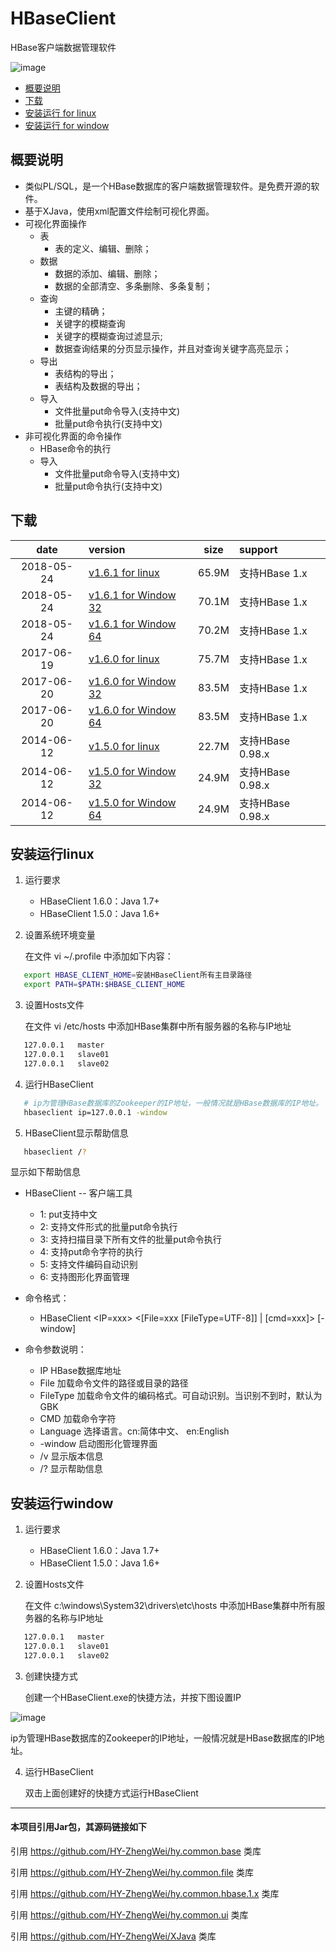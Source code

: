 # HBaseClient
HBase客户端数据管理软件


![image](images/HBaseClient_Main.png)

* [概要说明](#概要说明)
* [下载](#下载)
* [安装运行 for linux](#安装运行linux)
* [安装运行 for window](#安装运行window)



概要说明
------
* 类似PL/SQL，是一个HBase数据库的客户端数据管理软件。是免费开源的软件。
* 基于XJava，使用xml配置文件绘制可视化界面。
* 可视化界面操作
	* 表
		* 表的定义、编辑、删除；
	* 数据
		* 数据的添加、编辑、删除；
		* 数据的全部清空、多条删除、多条复制；
	* 查询
		* 主键的精确；
		* 关键字的模糊查询
		* 关键字的模糊查询过滤显示;
		* 数据查询结果的分页显示操作，并且对查询关键字高亮显示；
	* 导出
		* 表结构的导出；
		* 表结构及数据的导出；
	* 导入
		* 文件批量put命令导入(支持中文)
		* 批量put命令执行(支持中文)
* 非可视化界面的命令操作
	* HBase命令的执行
	* 导入
		* 文件批量put命令导入(支持中文)
		* 批量put命令执行(支持中文)



下载
------
| date | version | size | support |
|:----------:|:------ |:------:|:-------- |
| 2018-05-24 | [v1.6.1 for linux](https://github.com/HY-ZhengWei/HBaseClient-Download/blob/master/%E5%8F%91%E5%B8%83%E7%89%88%E6%9C%AC/v1.6.1/HBaseClient_1.6.1.zip)     | 65.9M | 支持HBase 1.x |
| 2018-05-24 | [v1.6.1 for Window 32](https://github.com/HY-ZhengWei/HBaseClient-Download/blob/master/%E5%8F%91%E5%B8%83%E7%89%88%E6%9C%AC/v1.6.1/HBaseClient_1.6.1_32.exe) | 70.1M | 支持HBase 1.x |
| 2018-05-24 | [v1.6.1 for Window 64](https://github.com/HY-ZhengWei/HBaseClient-Download/blob/master/%E5%8F%91%E5%B8%83%E7%89%88%E6%9C%AC/v1.6.1/HBaseClient_1.6.1_64.exe) | 70.2M | 支持HBase 1.x |
| 2017-06-19 | [v1.6.0 for linux](https://github.com/HY-ZhengWei/HBaseClient-Download/blob/master/%E5%8F%91%E5%B8%83%E7%89%88%E6%9C%AC/v1.6/HBaseClient_1.6.tar.gz)     | 75.7M | 支持HBase 1.x |
| 2017-06-20 | [v1.6.0 for Window 32](https://github.com/HY-ZhengWei/HBaseClient-Download/blob/master/%E5%8F%91%E5%B8%83%E7%89%88%E6%9C%AC/v1.6/HBaseClient_1.6_32.exe) | 83.5M | 支持HBase 1.x |
| 2017-06-20 | [v1.6.0 for Window 64](https://github.com/HY-ZhengWei/HBaseClient-Download/blob/master/%E5%8F%91%E5%B8%83%E7%89%88%E6%9C%AC/v1.6/HBaseClient_1.6_64.exe) | 83.5M | 支持HBase 1.x |
| 2014-06-12 | [v1.5.0 for linux](https://github.com/HY-ZhengWei/HBaseClient-Download/blob/master/%E5%8F%91%E5%B8%83%E7%89%88%E6%9C%AC/v1.5/HBaseClient_1.5.tar.gz)     | 22.7M | 支持HBase 0.98.x |
| 2014-06-12 | [v1.5.0 for Window 32](https://github.com/HY-ZhengWei/HBaseClient-Download/blob/master/%E5%8F%91%E5%B8%83%E7%89%88%E6%9C%AC/v1.5/HBaseClient_1.5_32.exe) | 24.9M | 支持HBase 0.98.x |
| 2014-06-12 | [v1.5.0 for Window 64](https://github.com/HY-ZhengWei/HBaseClient-Download/blob/master/%E5%8F%91%E5%B8%83%E7%89%88%E6%9C%AC/v1.5/HBaseClient_1.5_64.exe) | 24.9M | 支持HBase 0.98.x |



安装运行linux
------
1. 运行要求
   * HBaseClient 1.6.0：Java 1.7+
   * HBaseClient 1.5.0：Java 1.6+
   
2. 设置系统环境变量
   
   在文件 vi ~/.profile 中添加如下内容：
```sh
   export HBASE_CLIENT_HOME=安装HBaseClient所有主目录路径
   export PATH=$PATH:$HBASE_CLIENT_HOME
```

3. 设置Hosts文件
   
   在文件 vi /etc/hosts 中添加HBase集群中所有服务器的名称与IP地址
```sh
   127.0.0.1   master
   127.0.0.1   slave01
   127.0.0.1   slave02
```

4. 运行HBaseClient
```sh
   # ip为管理HBase数据库的Zookeeper的IP地址，一般情况就是HBase数据库的IP地址。
   hbaseclient ip=127.0.0.1 -window
```

5. HBaseClient显示帮助信息
```sh
   hbaseclient /?
```
显示如下帮助信息
* HBaseClient -- 客户端工具
	* 1: put支持中文
	* 2: 支持文件形式的批量put命令执行
	* 3: 支持扫描目录下所有文件的批量put命令执行
	* 4: 支持put命令字符的执行
	* 5: 支持文件编码自动识别
	* 6: 支持图形化界面管理

* 命令格式：
	* HBaseClient <IP=xxx> <[File=xxx [FileType=UTF-8]] | [cmd=xxx]> [-window]

* 命令参数说明：
	* IP         HBase数据库地址
	* File       加载命令文件的路径或目录的路径
	* FileType   加载命令文件的编码格式。可自动识别。当识别不到时，默认为GBK
	* CMD        加载命令字符
	* Language   选择语言。cn:简体中文、 en:English
	* -window    启动图形化管理界面
	* /v         显示版本信息
	* /?         显示帮助信息



安装运行window
------
1. 运行要求
   * HBaseClient 1.6.0：Java 1.7+
   * HBaseClient 1.5.0：Java 1.6+
   
2. 设置Hosts文件
   
   在文件 c:\windows\System32\drivers\etc\hosts 中添加HBase集群中所有服务器的名称与IP地址
```sh
   127.0.0.1   master
   127.0.0.1   slave01
   127.0.0.1   slave02
```

3. 创建快捷方式
   
   创建一个HBaseClient.exe的快捷方法，并按下图设置IP
   
![image](images/HBaseClient_ForWindow_Shortcut.png)
   
   ip为管理HBase数据库的Zookeeper的IP地址，一般情况就是HBase数据库的IP地址。


4. 运行HBaseClient
   
   双击上面创建好的快捷方式运行HBaseClient


---
#### 本项目引用Jar包，其源码链接如下
引用 https://github.com/HY-ZhengWei/hy.common.base 类库

引用 https://github.com/HY-ZhengWei/hy.common.file 类库

引用 https://github.com/HY-ZhengWei/hy.common.hbase.1.x 类库

引用 https://github.com/HY-ZhengWei/hy.common.ui 类库

引用 https://github.com/HY-ZhengWei/XJava 类库